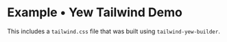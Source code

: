 # Example • Yew Tailwind Demo

This includes a `tailwind.css` file that was built using `tailwind-yew-builder`.
